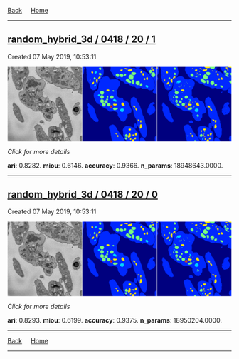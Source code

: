 
[Back](..)&nbsp;&nbsp;&nbsp;&nbsp;&nbsp;[Home](https://leapmanlab.github.io/snapshots)

---

<div class="summary"><a href="1"><h2>random_hybrid_3d / 0418 / 20 / 1</h2></a><p>Created 07 May 2019, 10:53:11
</p><a href="1"><img src="1/media/summary.png" align="center"></a><p>
<i>Click for more details</i>
</p></div>

**ari**: 0.8282. **miou**: 0.6146. **accuracy**: 0.9366. **n_params**: 18948643.0000. 

---

<div class="summary"><a href="0"><h2>random_hybrid_3d / 0418 / 20 / 0</h2></a><p>Created 07 May 2019, 10:53:11
</p><a href="0"><img src="0/media/summary.png" align="center"></a><p>
<i>Click for more details</i>
</p></div>

**ari**: 0.8293. **miou**: 0.6199. **accuracy**: 0.9375. **n_params**: 18950204.0000. 

---

[Back](..)&nbsp;&nbsp;&nbsp;&nbsp;&nbsp;[Home](https://leapmanlab.github.io/snapshots)

---